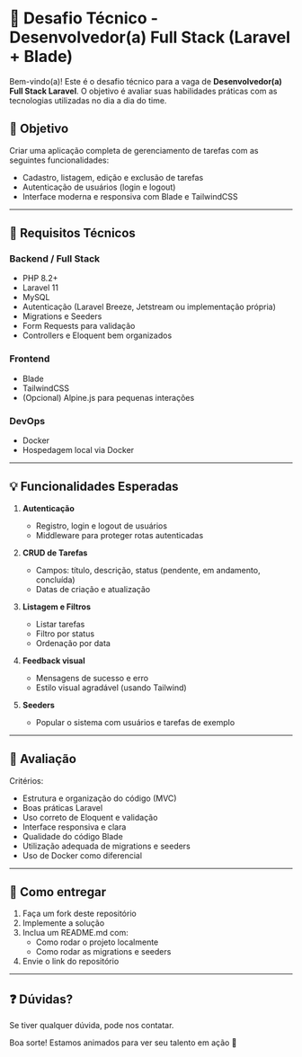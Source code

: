 # 🧠 Desafio Técnico - Desenvolvedor(a) Full Stack (Laravel + Blade)

Bem-vindo(a)! Este é o desafio técnico para a vaga de **Desenvolvedor(a) Full Stack Laravel**. O objetivo é avaliar suas habilidades práticas com as tecnologias utilizadas no dia a dia do time.

## 🎯 Objetivo

Criar uma aplicação completa de gerenciamento de tarefas com as seguintes funcionalidades:

- Cadastro, listagem, edição e exclusão de tarefas
- Autenticação de usuários (login e logout)
- Interface moderna e responsiva com Blade e TailwindCSS

---

## 🧱 Requisitos Técnicos

### Backend / Full Stack
- PHP 8.2+
- Laravel 11
- MySQL
- Autenticação (Laravel Breeze, Jetstream ou implementação própria)
- Migrations e Seeders
- Form Requests para validação
- Controllers e Eloquent bem organizados

### Frontend
- Blade
- TailwindCSS
- (Opcional) Alpine.js para pequenas interações

### DevOps
- Docker
- Hospedagem local via Docker

---

## 💡 Funcionalidades Esperadas

1. **Autenticação**
   - Registro, login e logout de usuários
   - Middleware para proteger rotas autenticadas

2. **CRUD de Tarefas**
   - Campos: título, descrição, status (pendente, em andamento, concluída)
   - Datas de criação e atualização

3. **Listagem e Filtros**
   - Listar tarefas
   - Filtro por status
   - Ordenação por data

4. **Feedback visual**
   - Mensagens de sucesso e erro
   - Estilo visual agradável (usando Tailwind)

5. **Seeders**
   - Popular o sistema com usuários e tarefas de exemplo

---

## 🧪 Avaliação

Critérios:

- Estrutura e organização do código (MVC)
- Boas práticas Laravel
- Uso correto de Eloquent e validação
- Interface responsiva e clara
- Qualidade do código Blade
- Utilização adequada de migrations e seeders
- Uso de Docker como diferencial

---

## 🚀 Como entregar

1. Faça um fork deste repositório
2. Implemente a solução
3. Inclua um README.md com:
   - Como rodar o projeto localmente
   - Como rodar as migrations e seeders
4. Envie o link do repositório

---

## ❓ Dúvidas?

Se tiver qualquer dúvida, pode nos contatar.

Boa sorte! Estamos animados para ver seu talento em ação 🚀
